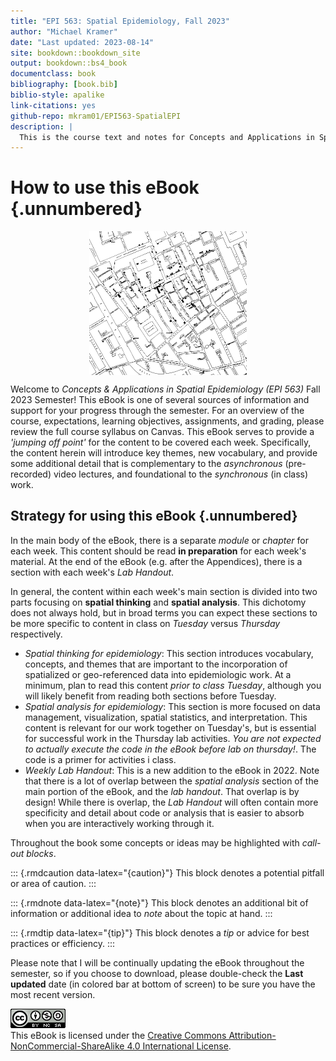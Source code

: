 ```yaml
---
title: "EPI 563: Spatial Epidemiology, Fall 2023"
author: "Michael Kramer"
date: "Last updated: 2023-08-14"
site: bookdown::bookdown_site
output: bookdown::bs4_book
documentclass: book
bibliography: [book.bib]
biblio-style: apalike
link-citations: yes
github-repo: mkram01/EPI563-SpatialEPI
description: |
  This is the course text and notes for Concepts and Applications in Spatial Epidemiology (EPI 563).
---
```


# How to use this eBook {.unnumbered}

<img src="images/John-Snows-cholera-map-of-009.jpg" width="50%" style="display: block; margin: auto;" />

Welcome to *Concepts & Applications in Spatial Epidemiology (EPI 563)* Fall 2023 Semester! This eBook is one of several sources of information and support for your progress through the semester. For an overview of the course, expectations, learning objectives, assignments, and grading, please review the full course syllabus on Canvas. This eBook serves to provide a *'jumping off point'* for the content to be covered each week. Specifically, the content herein will introduce key themes, new vocabulary, and provide some additional detail that is complementary to the *asynchronous* (pre-recorded) video lectures, and foundational to the *synchronous* (in class) work.

## Strategy for using this eBook {.unnumbered}

In the main body of the eBook, there is a separate *module* or *chapter* for each week. This content should be read **in preparation** for each week's material. At the end of the eBook (e.g. after the Appendices), there is a section with each week's *Lab Handout*.

In general, the content within each week's main section is divided into two parts focusing on **spatial thinking** and **spatial analysis**. This dichotomy does not always hold, but in broad terms you can expect these sections to be more specific to content in class on *Tuesday* versus *Thursday* respectively.

-   *Spatial thinking for epidemiology*: This section introduces vocabulary, concepts, and themes that are important to the incorporation of spatialized or geo-referenced data into epidemiologic work. At a minimum, plan to read this content *prior to class Tuesday*, although you will likely benefit from reading both sections before Tuesday.
-   *Spatial analysis for epidemiology*: This section is more focused on data management, visualization, spatial statistics, and interpretation. This content is relevant for our work together on Tuesday's, but is essential for successful work in the Thursday lab activities. *You are not expected to actually execute the code in the eBook before lab on thursday!*. The code is a primer for activities i class.
-  *Weekly Lab Handout*: This is a new addition to the eBook in 2022. Note that there is a lot of overlap between the *spatial analysis* section of the main portion of the eBook, and the *lab handout*. That overlap is by design! While there is overlap, the *Lab Handout* will often contain more specificity and detail about code or analysis that is easier to absorb when you are interactively working through it. 

Throughout the book some concepts or ideas may be highlighted with *call-out blocks*.

::: {.rmdcaution data-latex="{caution}"}
This block denotes a potential pitfall or area of caution.
:::

::: {.rmdnote data-latex="{note}"}
This block denotes an additional bit of information or additional idea to *note* about the topic at hand.
:::

::: {.rmdtip data-latex="{tip}"}
This block denotes a *tip* or advice for best practices or efficiency.
:::

Please note that I will be continually updating the eBook throughout the semester, so if you choose to download, please double-check the **Last updated** date (in colored bar at bottom of screen) to be sure you have the most recent version.

![Creative Commons License](images/by-nc-sa.png)\
This eBook is licensed under the [Creative Commons Attribution-NonCommercial-ShareAlike 4.0 International License](http://creativecommons.org/licenses/by-nc-sa/4.0/).
